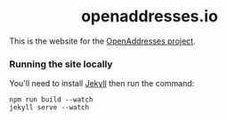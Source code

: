 <h1 align=center>openaddresses.io</h1>

This is the website for the [OpenAddresses project](https://github.com/openaddresses/openaddresses/).


### Running the site locally

You'll need to install [Jekyll](http://jekyllrb.com/) then run the command:

```
npm run build --watch
jekyll serve --watch
```
